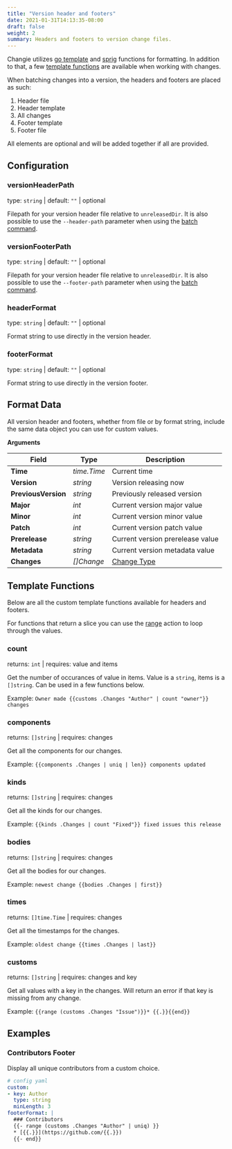 ```yaml
---
title: "Version header and footers"
date: 2021-01-31T14:13:35-08:00
draft: false
weight: 2
summary: Headers and footers to version change files.
---
```


Changie utilizes [go template](https://golang.org/pkg/text/template/) and
[sprig](https://masterminds.github.io/sprig/) functions for formatting.
In addition to that, a few [template functions](#template-functions) are available when working with changes.

When batching changes into a version, the headers and footers are placed as such:

1. Header file
1. Header template
1. All changes
1. Footer template
1. Footer file

All elements are optional and will be added together if all are provided.

## Configuration

### versionHeaderPath
type: `string` | default: `""` | optional

Filepath for your version header file relative to `unreleasedDir`.
It is also possible to use the `--header-path` parameter when using the [batch command](/cli/changie_batch).

### versionFooterPath
type: `string` | default: `""` | optional

Filepath for your version header file relative to `unreleasedDir`.
It is also possible to use the `--footer-path` parameter when using the [batch command](/cli/changie_batch).

### headerFormat
type: `string` | default: `""` | optional

Format string to use directly in the version header.

### footerFormat
type: `string` | default: `""` | optional

Format string to use directly in the version footer.

## Format Data
All version header and footers, whether from file or by format string, include the same data object you can use
for custom values.

**Arguments**

| Field | Type | Description |
| --- | --- | --- |
| **Time** | _time.Time_ | Current time |
| **Version** | _string_ | Version releasing now |
| **PreviousVersion** | _string_ | Previously released version |
| **Major** | _int_ | Current version major value |
| **Minor** | _int_ | Current version minor value |
| **Patch** | _int_ | Current version patch value |
| **Prerelease** | _string_ | Current version prerelease value |
| **Metadata** | _string_ | Current version metadata value |
| **Changes** | _[]Change_ | [Change Type](/config/shared-formatting#changeformat) |

## Template Functions
Below are all the custom template functions available for headers and footers.

For functions that return a slice you can use the [range](https://pkg.go.dev/text/template#hdr-Actions)
action to loop through the values.

### count
returns: `int` | requires: value and items

Get the number of occurances of value in items.
Value is a `string`, items is a `[]string`.
Can be used in a few functions below.

Example: `Owner made {{customs .Changes "Author" | count "owner"}} changes`

### components
returns: `[]string` | requires: changes

Get all the components for our changes.

Example: `{{components .Changes | uniq | len}} components updated`

### kinds
returns: `[]string` | requires: changes

Get all the kinds for our changes.

Example: `{{kinds .Changes | count "Fixed"}} fixed issues this release`

### bodies
returns: `[]string` | requires: changes

Get all the bodies for our changes.

Example: `newest change {{bodies .Changes | first}}`

### times
returns: `[]time.Time` | requires: changes

Get all the timestamps for the changes.

Example: `oldest change {{times .Changes | last}}`

### customs
returns: `[]string` | requires: changes and key

Get all values with a key in the changes.
Will return an error if that key is missing from any change.

Example: `{{range (customs .Changes "Issue")}}* {{.}}{{end}}`

## Examples

### Contributors Footer
Display all unique contributors from a custom choice.

```yaml
# config yaml
custom:
- key: Author
  type: string
  minLength: 3
footerFormat: |
  ### Contributors
  {{- range (customs .Changes "Author" | uniq) }}
  * [{{.}}](https://github.com/{{.}})
  {{- end}}
```
